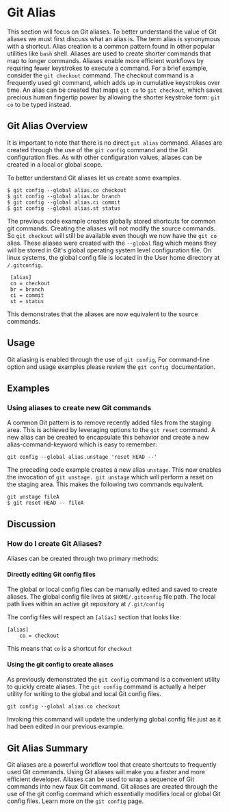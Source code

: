 # Git Alias

This section will focus on Git aliases. To better understand the value of Git aliases we must first discuss what an alias is. The term alias is synonymous with a shortcut. Alias creation is a common pattern found in other popular utilities like `bash` shell. Aliases are used to create shorter commands that map to longer commands. Aliases enable more efficient workflows by requiring fewer keystrokes to execute a command. For a brief example, consider the `git checkout` command. The checkout command is a frequently used git command, which adds up in cumulative keystrokes over time. An alias can be created that maps `git co` to `git checkout`, which saves precious human fingertip power by allowing the shorter keystroke form: `git co` to be typed instead.

## Git Alias Overview

It is important to note that there is no direct `git alias` command. Aliases are created through the use of the `git config` command and the Git configuration files. As with other configuration values, aliases can be created in a local or global scope.

To better understand Git aliases let us create some examples.

```
$ git config --global alias.co checkout
$ git config --global alias.br branch
$ git config --global alias.ci commit
$ git config --global alias.st status
```

The previous code example creates globally stored shortcuts for common git commands. Creating the aliases will not modify the source commands. So `git checkout` will still be available even though we now have the `git co` alias. These aliases were created with the `--global` flag which means they will be stored in Git's global operating system level configuration file. On linux systems, the global config file is located in the User home directory at `/.gitconfig`.

```
 [alias]
 co = checkout
 br = branch
 ci = commit
 st = status
```

This demonstrates that the aliases are now equivalent to the source commands.

## Usage

Git aliasing is enabled through the use of `git config`, For command-line option and usage examples please review the `git config `documentation.

## Examples

### Using aliases to create new Git commands

A common Git pattern is to remove recently added files from the staging area. This is achieved by leveraging options to the `git reset` command. A new alias can be created to encapsulate this behavior and create a new alias-command-keyword which is easy to remember:

```
git config --global alias.unstage 'reset HEAD --'
```

The preceding code example creates a new alias `unstage`. This now enables the invocation of `git unstage. git unstage` which will perform a reset on the staging area. This makes the following two commands equivalent.

```
git unstage fileA
$ git reset HEAD -- fileA
```

## Discussion

### How do I create Git Aliases?

Aliases can be created through two primary methods:

#### Directly editing Git config files

The global or local config files can be manually edited and saved to create aliases. The global config file lives at `$HOME/.gitconfig` file path. The local path lives within an active git repository at `/.git/config`

The config files will respect an `[alias]` section that looks like:

```
[alias]
	co = checkout
```

This means that `co` is a shortcut for `checkout`

#### Using the git config to create aliases

As previously demonstrated the `git config` command is a convenient utility to quickly create aliases. The `git config` command is actually a helper utility for writing to the global and local Git config files.

```
git config --global alias.co checkout
```

Invoking this command will update the underlying global config file just as it had been edited in our previous example.

## Git Alias Summary

Git aliases are a powerful workflow tool that create shortcuts to frequently used Git commands. Using Git aliases will make you a faster and more efficient developer. Aliases can be used to wrap a sequence of Git commands into new faux Git command. Git aliases are created through the use of the git config command which essentially modifies local or global Git config files. Learn more on the `git config` page.